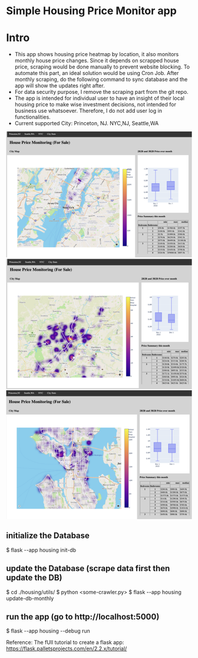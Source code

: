 # Simple Housing Price Monitor app

# Intro
- This app shows housing price heatmap by location, it also monitors monthly house price changes. Since it depends on scrapped house price, scraping
  would be done manually to prevent website blocking. To automate this part, an ideal solution would be using Cron Job.
  After monthly scraping, do the following command to sync database and the app will show the updates right after.
- For data security purpose, I remove the scraping part from the git repo.
- The app is intended for individual user to have an insight of their local housing price to make wise investment decisions, not intended for business use whatsoever. Therefore, I do not add user log in functionalities.
- Current supported City: Princeton, NJ. NYC,NJ, Seattle,WA


![NYC](markdown_images/NYC.png)
![Princeton](markdown_images/Princeton.png)
![Seattle](markdown_images/Seattle.png)


## initialize the Database
$ flask --app housing init-db

## update the Database (scrape data first then update the DB)
$ cd ./housing/utils/
$ python <some-crawler.py>
$ flask --app housing update-db-monthly

## run the app (go to http://localhost:5000)
$ flask --app housing --debug run

Reference:
The fUll tutorial to create a flask app: https://flask.palletsprojects.com/en/2.2.x/tutorial/
